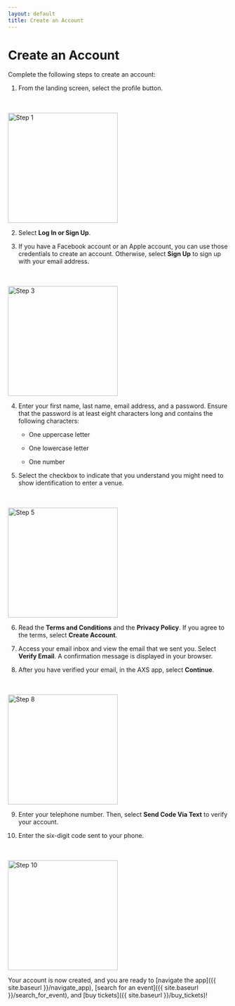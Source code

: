 ```yaml
---
layout: default
title: Create an Account
---
```


# Create an Account

Complete the following steps to create an account:

1. From the landing screen, select the profile button.
<br />
<br />
<img src="{{ site.baseurl }}/pictures/AXS/create_an_account/create_an_account_step_1.jpg"
  alt="Step 1"  width="250"/>

2. Select **Log In or Sign Up**.

3. If you have a Facebook account or an Apple account, you can use those credentials to create an account. Otherwise, select **Sign Up** to sign up with your email address.
<br />
<br />
<img src="{{ site.baseurl }}/pictures/AXS/create_an_account/create_an_account_step_3.jpg"
  alt="Step 3"  width="250"/>

4. Enter your first name, last name, email address, and a password. Ensure that the password is at least eight characters long and contains the following characters:
   
   - One uppercase letter
   
   - One lowercase letter
   
   - One number

5. Select the checkbox to indicate that you understand you might need to show identification to enter a venue.
<br />
<br />
<img src="{{ site.baseurl }}/pictures/AXS/create_an_account/create_an_account_step_5.jpg"
  alt="Step 5"  width="250"/>

6. Read the **Terms and Conditions** and the **Privacy Policy**. If you agree to the terms, select **Create Account**.

7. Access your email inbox and view the email that we sent you. Select **Verify Email**. A confirmation message is displayed in your browser.

8. After you have verified your email, in the AXS app, select **Continue**.
<br />
<br />
<img src="{{ site.baseurl }}/pictures/AXS/create_an_account/create_an_account_step_8.jpg"
  alt="Step 8"  width="250"/>

9. Enter your telephone number. Then, select **Send Code Via Text** to verify your account.

10. Enter the six-digit code sent to your phone.
<br />
<br />
<img src="{{ site.baseurl }}/pictures/AXS/create_an_account/create_an_account_step_10.jpg"
  alt="Step 10"  width="250"/>


Your account is now created, and you are ready to [navigate the app]({{ site.baseurl }}/navigate_app), [search for an event]({{ site.baseurl }}/search_for_event), and [buy tickets]({{ site.baseurl }}/buy_tickets)!